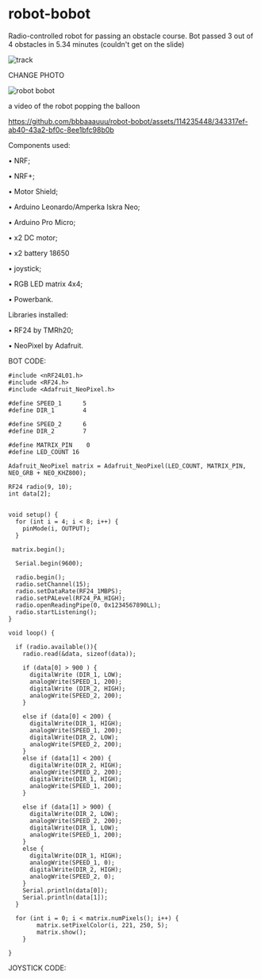 # robot-bobot
Radio-controlled robot for passing an obstacle course. Bot passed 3 out of 4 obstacles in 5.34 minutes (couldn't get on the slide)

![track](https://github.com/bbbaaauuu/robot-bobot/assets/114235448/8a640eca-46e9-4ef9-88c6-f8e20737fc17)

CHANGE PHOTO

![robot bobot](https://github.com/bbbaaauuu/robot-bobot/assets/114235448/1b88d76b-3aa5-4ca7-8f99-e0311efabefb) 

a video of the robot popping the balloon 

https://github.com/bbbaaauuu/robot-bobot/assets/114235448/343317ef-ab40-43a2-bf0c-8ee1bfc98b0b

Components used:

•	NRF;

•	NRF+;

•	Motor Shield;

•	Arduino Leonardo/Amperka Iskra Neo;

•	Arduino Pro Micro;

•	x2 DC motor;

•	x2 battery 18650

•	joystick; 

•	RGB LED matrix 4x4;

•	Powerbank.

Libraries installed:

•	RF24 by TMRh20;

•	NeoPixel by Adafruit.

BOT CODE:

```#include <SPI.h>
#include <nRF24L01.h>
#include <RF24.h>
#include <Adafruit_NeoPixel.h>

#define SPEED_1      5 
#define DIR_1        4
 
#define SPEED_2      6
#define DIR_2        7

#define MATRIX_PIN    0
#define LED_COUNT 16

Adafruit_NeoPixel matrix = Adafruit_NeoPixel(LED_COUNT, MATRIX_PIN, NEO_GRB + NEO_KHZ800);

RF24 radio(9, 10);
int data[2];

 
void setup() {
  for (int i = 4; i < 8; i++) {     
    pinMode(i, OUTPUT);
  }

 matrix.begin();    
 
  Serial.begin(9600);
  
  radio.begin();
  radio.setChannel(15);
  radio.setDataRate(RF24_1MBPS);
  radio.setPALevel(RF24_PA_HIGH);
  radio.openReadingPipe(0, 0x1234567890LL);
  radio.startListening();
} 
 
void loop() {

  if (radio.available()){
    radio.read(&data, sizeof(data));

    if (data[0] > 900 ) {
      digitalWrite (DIR_1, LOW);
      analogWrite(SPEED_1, 200);  
      digitalWrite (DIR_2, HIGH);
      analogWrite(SPEED_2, 200);  
    }
    
    else if (data[0] < 200) {
      digitalWrite(DIR_1, HIGH);
      analogWrite(SPEED_1, 200);
      digitalWrite(DIR_2, LOW);
      analogWrite(SPEED_2, 200);
    }
    else if (data[1] < 200) {
      digitalWrite(DIR_2, HIGH);
      analogWrite(SPEED_2, 200);
      digitalWrite(DIR_1, HIGH);
      analogWrite(SPEED_1, 200);
    }

    else if (data[1] > 900) {
      digitalWrite(DIR_2, LOW);
      analogWrite(SPEED_2, 200);  
      digitalWrite(DIR_1, LOW);
      analogWrite(SPEED_1, 200); 
    }
    else {  
      digitalWrite(DIR_1, HIGH);
      analogWrite(SPEED_1, 0);
      digitalWrite(DIR_2, HIGH);
      analogWrite(SPEED_2, 0);  
    }
    Serial.println(data[0]);
    Serial.println(data[1]);   
  }

  for (int i = 0; i < matrix.numPixels(); i++) {
        matrix.setPixelColor(i, 221, 250, 5);
        matrix.show();  
    }

}
```


JOYSTICK CODE:





